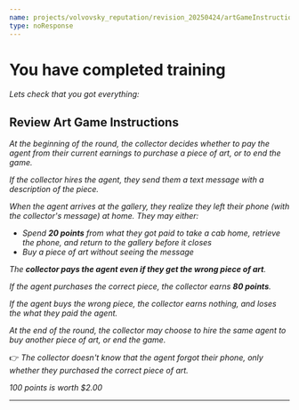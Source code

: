 ```yaml
---
name: projects/volvovsky_reputation/revision_20250424/artGameInstructionsComplex/art_game_comp_review.md
type: noResponse
---
```


# You have completed training

_Lets check that you got everything:_

## Review Art Game Instructions

_At the beginning of the round, the collector decides whether to pay the agent from their current earnings to purchase a piece of art, or to end the game._

_If the collector hires the agent, they send them a text message with a description of the piece._

_When the agent arrives at the gallery, they realize they left their phone (with the collector's message) at home. They may either:_

- _Spend **20 points** from what they got paid to take a cab home, retrieve the phone, and return to the gallery before it closes_
- _Buy a piece of art without seeing the message_

_The **collector pays the agent even if they get the wrong piece of art**._

_If the agent purchases the correct piece, the collector earns **80 points**._

_If the agent buys the wrong piece, the collector earns nothing, and loses the what they paid the agent._

_At the end of the round, the collector may choose to hire the same agent to buy another piece of art, or end the game._

👉 _The collector doesn't know that the agent forgot their phone, only whether they purchased the correct piece of art._

_100 points is worth $2.00_

---
